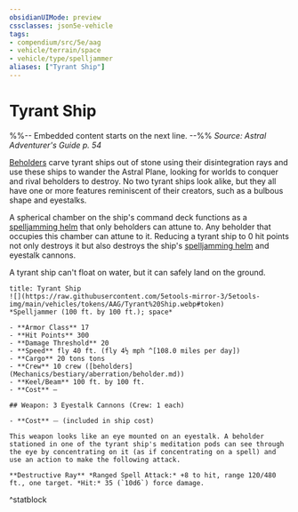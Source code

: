```yaml
---
obsidianUIMode: preview
cssclasses: json5e-vehicle
tags:
- compendium/src/5e/aag
- vehicle/terrain/space
- vehicle/type/spelljammer
aliases: ["Tyrant Ship"]
---
```

# Tyrant Ship
%%-- Embedded content starts on the next line. --%%
*Source: Astral Adventurer's Guide p. 54*  

[Beholders](Mechanics/bestiary/aberration/beholder.md) carve tyrant ships out of stone using their disintegration rays and use these ships to wander the Astral Plane, looking for worlds to conquer and rival beholders to destroy. No two tyrant ships look alike, but they all have one or more features reminiscent of their creators, such as a bulbous shape and eyestalks.

A spherical chamber on the ship's command deck functions as a [spelljamming helm](Mechanics/items/spelljamming-helm-aag.md) that only beholders can attune to. Any beholder that occupies this chamber can attune to it. Reducing a tyrant ship to 0 hit points not only destroys it but also destroys the ship's [spelljamming helm](Mechanics/items/spelljamming-helm-aag.md) and eyestalk cannons.

A tyrant ship can't float on water, but it can safely land on the ground.

```ad-statblock
title: Tyrant Ship
![](https://raw.githubusercontent.com/5etools-mirror-3/5etools-img/main/vehicles/tokens/AAG/Tyrant%20Ship.webp#token)
*Spelljammer (100 ft. by 100 ft.); space*

- **Armor Class** 17
- **Hit Points** 300
- **Damage Threshold** 20
- **Speed** fly 40 ft. (fly 4½ mph ^[108.0 miles per day])
- **Cargo** 20 tons tons
- **Crew** 10 crew ([beholders](Mechanics/bestiary/aberration/beholder.md))
- **Keel/Beam** 100 ft. by 100 ft.
- **Cost** —

## Weapon: 3 Eyestalk Cannons (Crew: 1 each)

- **Cost** ⏤ (included in ship cost)

This weapon looks like an eye mounted on an eyestalk. A beholder stationed in one of the tyrant ship's meditation pods can see through the eye by concentrating on it (as if concentrating on a spell) and use an action to make the following attack.

**Destructive Ray** *Ranged Spell Attack:* +8 to hit, range 120/480 ft., one target. *Hit:* 35 (`10d6`) force damage.
```
^statblock